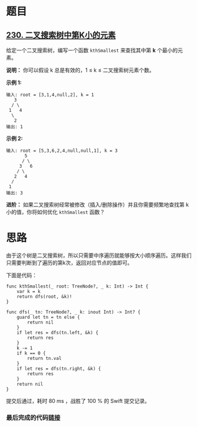 # 题目

## [230. 二叉搜索树中第K小的元素](https://leetcode-cn.com/problems/kth-smallest-element-in-a-bst/)

给定一个二叉搜索树，编写一个函数 `kthSmallest` 来查找其中第 **k** 个最小的元素。

**说明：**
你可以假设 k 总是有效的，1 ≤ k ≤ 二叉搜索树元素个数。

**示例 1:**

```
输入: root = [3,1,4,null,2], k = 1
   3
  / \
 1   4
  \
   2
输出: 1
```

**示例 2:**

```
输入: root = [5,3,6,2,4,null,null,1], k = 3
       5
      / \
     3   6
    / \
   2   4
  /
 1
输出: 3
```

**进阶：**
如果二叉搜索树经常被修改（插入/删除操作）并且你需要频繁地查找第 k 小的值，你将如何优化 `kthSmallest` 函数？

# 思路

由于这个树是二叉搜索树，所以只需要中序遍历就能够按大小顺序遍历。这样我们只需要判断到了遍历的第k次，返回对应节点的值即可。

下面是代码：

```
func kthSmallest(_ root: TreeNode?, _ k: Int) -> Int {
    var k = k
    return dfs(root, &k)!
}

func dfs(_ tn: TreeNode?, _ k: inout Int) -> Int? {
    guard let tn = tn else {
        return nil
    }
    if let res = dfs(tn.left, &k) {
        return res
    }
    k -= 1
    if k == 0 {
        return tn.val
    }
    if let res = dfs(tn.right, &k) {
        return res
    }
    return nil
}
```

提交后通过，耗时 80 ms ，战胜了 100 % 的 Swift 提交记录。

### 最后完成的代码[链接](https://github.com/pepsikirk/LeetCode/blob/master/Algorithm/230.KthSmallestElementInABST/code.swift)




